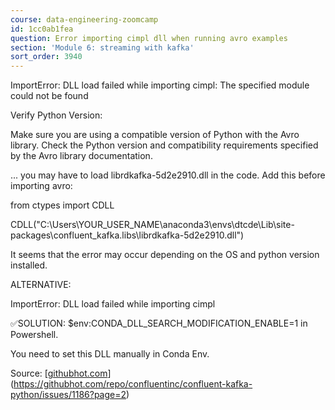 ```yaml
---
course: data-engineering-zoomcamp
id: 1cc0ab1fea
question: Error importing cimpl dll when running avro examples
section: 'Module 6: streaming with kafka'
sort_order: 3940
---
```


ImportError: DLL load failed while importing cimpl: The specified module could not be found

Verify Python Version:

Make sure you are using a compatible version of Python with the Avro library. Check the Python version and compatibility requirements specified by the Avro library documentation.

... you may have to load librdkafka-5d2e2910.dll in the code. Add this before importing avro:

from ctypes import CDLL

CDLL("C:\\Users\\YOUR_USER_NAME\\anaconda3\\envs\\dtcde\\Lib\\site-packages\\confluent_kafka.libs\librdkafka-5d2e2910.dll")

It seems that the error may occur depending on the OS and python version installed.

ALTERNATIVE:

ImportError: DLL load failed while importing cimpl

✅SOLUTION: $env:CONDA_DLL_SEARCH_MODIFICATION_ENABLE=1 in Powershell.

You need to set this DLL manually in Conda Env.

Source: [[githubhot.com](https://githubhot.com/repo/confluentinc/confluent-kafka-python/issues/1186?page=2)](https://githubhot.com/repo/confluentinc/confluent-kafka-python/issues/1186?page=2)

